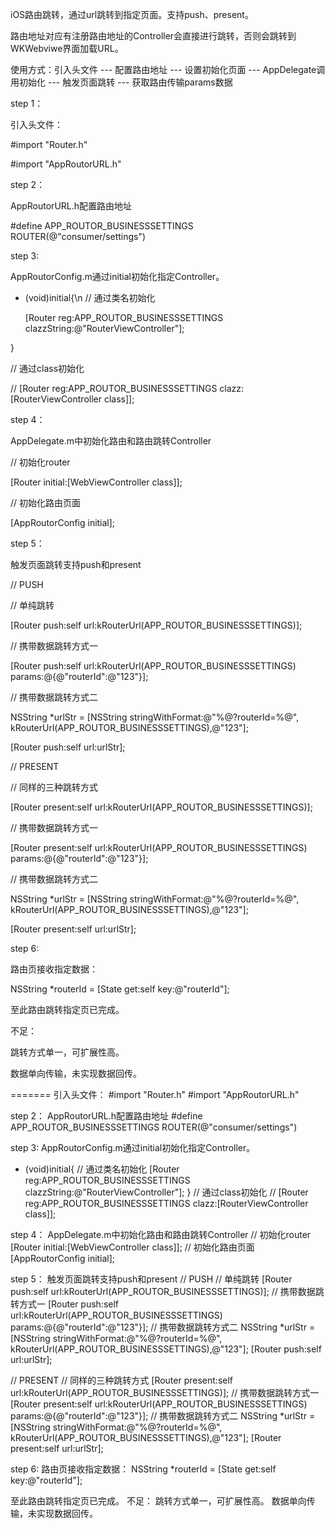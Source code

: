 
iOS路由跳转，通过url跳转到指定页面。支持push、present。

路由地址对应有注册路由地址的Controller会直接进行跳转，否则会跳转到WKWebviwe界面加载URL。

使用方式：引入头文件 --- 配置路由地址 --- 设置初始化页面 --- AppDelegate调用初始化 --- 触发页面跳转 --- 获取路由传输params数据

step 1：

引入头文件：

#import "Router.h"

#import "AppRoutorURL.h"


step 2：

AppRoutorURL.h配置路由地址

#define APP_ROUTOR_BUSINESSSETTINGS     ROUTER(@"consumer/settings")


step 3:


AppRoutorConfig.m通过initial初始化指定Controller。


+ (void)initial{\n
    // 通过类名初始化
    
    [Router reg:APP_ROUTOR_BUSINESSSETTINGS clazzString:@"RouterViewController"];
    
}


// 通过class初始化


// [Router reg:APP_ROUTOR_BUSINESSSETTINGS clazz:[RouterViewController class]];



step 4：

AppDelegate.m中初始化路由和路由跳转Controller

// 初始化router

[Router initial:[WebViewController class]];

// 初始化路由页面

[AppRoutorConfig initial];


step 5：

触发页面跳转支持push和present

// PUSH 

// 单纯跳转

[Router push:self url:kRouterUrl(APP_ROUTOR_BUSINESSSETTINGS)];

// 携带数据跳转方式一

[Router push:self url:kRouterUrl(APP_ROUTOR_BUSINESSSETTINGS) params:@{@"routerId":@"123"}];

// 携带数据跳转方式二

NSString *urlStr = [NSString stringWithFormat:@"%@?routerId=%@", kRouterUrl(APP_ROUTOR_BUSINESSSETTINGS),@"123"];

[Router push:self url:urlStr];

// PRESENT

// 同样的三种跳转方式

[Router present:self url:kRouterUrl(APP_ROUTOR_BUSINESSSETTINGS)];

// 携带数据跳转方式一

[Router present:self url:kRouterUrl(APP_ROUTOR_BUSINESSSETTINGS) params:@{@"routerId":@"123"}];

// 携带数据跳转方式二

NSString *urlStr = [NSString stringWithFormat:@"%@?routerId=%@", kRouterUrl(APP_ROUTOR_BUSINESSSETTINGS),@"123"];

[Router present:self url:urlStr];


step 6:

路由页接收指定数据：

NSString *routerId = [State get:self key:@"routerId"];

至此路由跳转指定页已完成。

不足：

跳转方式单一，可扩展性高。

数据单向传输，未实现数据回传。

=======
引入头文件：
#import "Router.h"
#import "AppRoutorURL.h"

step 2：
AppRoutorURL.h配置路由地址
#define APP_ROUTOR_BUSINESSSETTINGS     ROUTER(@"consumer/settings")

step 3:
AppRoutorConfig.m通过initial初始化指定Controller。
+ (void)initial{
    // 通过类名初始化
    [Router reg:APP_ROUTOR_BUSINESSSETTINGS clazzString:@"RouterViewController"];
}
// 通过class初始化
// [Router reg:APP_ROUTOR_BUSINESSSETTINGS clazz:[RouterViewController class]];

step 4：
AppDelegate.m中初始化路由和路由跳转Controller
// 初始化router
[Router initial:[WebViewController class]];
// 初始化路由页面
[AppRoutorConfig initial];

step 5：
触发页面跳转支持push和present
// PUSH 
// 单纯跳转
[Router push:self url:kRouterUrl(APP_ROUTOR_BUSINESSSETTINGS)];
// 携带数据跳转方式一
[Router push:self url:kRouterUrl(APP_ROUTOR_BUSINESSSETTINGS) params:@{@"routerId":@"123"}];
// 携带数据跳转方式二
NSString *urlStr = [NSString stringWithFormat:@"%@?routerId=%@", kRouterUrl(APP_ROUTOR_BUSINESSSETTINGS),@"123"];
[Router push:self url:urlStr];

// PRESENT
// 同样的三种跳转方式
[Router present:self url:kRouterUrl(APP_ROUTOR_BUSINESSSETTINGS)];
// 携带数据跳转方式一
[Router present:self url:kRouterUrl(APP_ROUTOR_BUSINESSSETTINGS) params:@{@"routerId":@"123"}];
// 携带数据跳转方式二
NSString *urlStr = [NSString stringWithFormat:@"%@?routerId=%@", kRouterUrl(APP_ROUTOR_BUSINESSSETTINGS),@"123"];
[Router present:self url:urlStr];

step 6:
路由页接收指定数据：
NSString *routerId = [State get:self key:@"routerId"];

至此路由跳转指定页已完成。
不足：
跳转方式单一，可扩展性高。
数据单向传输，未实现数据回传。
